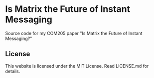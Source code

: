 # Is Matrix the Future of Instant Messaging

Source code for my COM205 paper "Is Matrix the Future of Instant Messaging?"

## License

This website is licensed under the MIT License. Read LICENSE.md for details.
